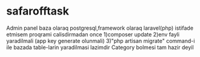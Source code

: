 # safarofftask
Admin panel 
baza olaraq postgresql,framework olaraq laravel(php) istifade etmisem
proqrami calisdirmadan once
1)composer update
2)env fayli yaradilmali (app key generate olunmali)
3)"php artisan migrate" command-i ile  bazada table-larin yaradilmasi lazimdir
Category bolmesi tam hazir deyil


